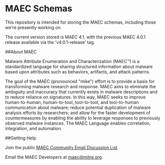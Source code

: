 MAEC Schemas
=======

This repository is intended for storing the MAEC schemas, including those we're presently working on. 

The current version stored is MAEC 4.1, with the previous MAEC 4.0.1 release available via the 'v4.0.1-release' tag.

##About MAEC

Malware Attribute Enumeration and Characterization (MAEC™) is a standardized language for sharing structured information about malware based upon attributes such as behaviors, artifacts, and attack patterns.

The goal of the MAEC (pronounced "mike") effort is to provide a basis for transforming malware research and response. MAEC aims to eliminate the ambiguity and inaccuracy that currently exists in malware descriptions and to reduce reliance on signatures. In this way, MAEC seeks to improve human-to-human, human-to-tool, tool-to-tool, and tool-to-human communication about malware; reduce potential duplication of malware analysis efforts by researchers; and allow for the faster development of countermeasures by enabling the ability to leverage responses to previously observed malware instances. The MAEC Language enables correlation, integration, and automation.

##Getting Help

Join the public [MAEC Community Email Discussion List](https://maec.mitre.org/community/discussionlist.html).

Email the MAEC Developers at [maec@mitre.org](maec@mitre.org).

